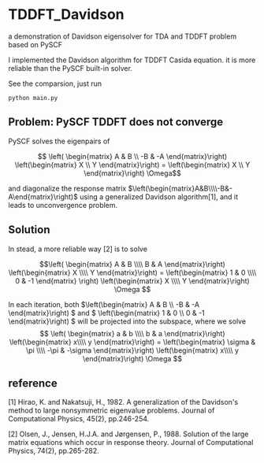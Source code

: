 # TDDFT_Davidson
a demonstration of Davidson eigensolver for TDA and TDDFT problem based on PySCF


I implemented the Davidson algorithm for TDDFT Casida equation. it is more reliable than the PySCF built-in solver.

See the comparsion, just run

```
python main.py
```
## Problem: PySCF TDDFT does not converge

PySCF solves the eigenpairs of 

$$
\left(
\begin{matrix}
A & B \\
-B & -A
\end{matrix}\right)
\left(\begin{matrix}
X \\
Y
\end{matrix}\right) =
\left(\begin{matrix}
X \\
Y
\end{matrix}\right)
\Omega$$


and diagonalize the response matrix $\left(\begin{matrix}A&B\\\\-B&-A\end{matrix}\right)$ using a generalized Davidson algorithm[1], and it leads to unconvergence problem.



## Solution

In stead, a more reliable way [2] is to solve 

$$\left(
\begin{matrix}
A & B \\\\
B & A
\end{matrix}\right)
\left(\begin{matrix}
X \\\\
Y
\end{matrix}\right) =
\left(\begin{matrix}
1 & 0 \\\\
0 & -1
\end{matrix}
\right)
\left(\begin{matrix}
X \\\\
Y
\end{matrix}\right)
\Omega
$$

In each iteration, both $\left(\begin{matrix} A & B \\\\ -B & -A \end{matrix}\right) $ and $ \left(\begin{matrix} 1 & 0 \\\\ 0 & -1 \end{matrix}\right) $ will be projected into the subspace, where we solve
$$
  \left(
  \begin{matrix}
  a & b \\\\
  b & a
  \end{matrix}\right)
  \left(\begin{matrix}
  x\\\\
  y
  \end{matrix}\right)
  = \left(\begin{matrix}
  \sigma & \pi \\\\
  -\pi & -\sigma
  \end{matrix}\right)
  \left(\begin{matrix}
  x\\\\
  y
  \end{matrix}\right)
  \Omega
$$

## reference

[1] Hirao, K. and Nakatsuji, H., 1982. A generalization of the Davidson's method to large nonsymmetric eigenvalue problems. Journal of Computational Physics, 45(2), pp.246-254.

[2] Olsen, J., Jensen, H.J.A. and Jørgensen, P., 1988. Solution of the large matrix equations which occur in response theory. Journal of Computational Physics, 74(2), pp.265-282.
